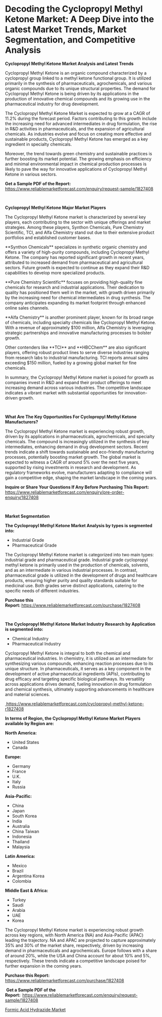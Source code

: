 <p><h1>Decoding the Cyclopropyl Methyl Ketone Market: A Deep Dive into the Latest Market Trends, Market Segmentation, and Competitive Analysis</h1></p><p><strong>Cyclopropyl Methyl Ketone Market Analysis and Latest Trends</strong></p>
<p><p>Cyclopropyl Methyl Ketone is an organic compound characterized by a cyclopropyl group linked to a methyl ketone functional group. It is utilized primarily in the synthesis of pharmaceuticals, agrochemicals, and various organic compounds due to its unique structural properties. The demand for Cyclopropyl Methyl Ketone is being driven by its applications in the production of innovative chemical compounds and its growing use in the pharmaceutical industry for drug development.</p><p>The Cyclopropyl Methyl Ketone Market is expected to grow at a CAGR of 11.2% during the forecast period. Factors contributing to this growth include the increasing need for advanced intermediates in drug formulation, the rise in R&D activities in pharmaceuticals, and the expansion of agricultural chemicals. As industries evolve and focus on creating more effective and sustainable products, Cyclopropyl Methyl Ketone has emerged as a key ingredient in specialty chemicals.</p><p>Moreover, the trend towards green chemistry and sustainable practices is further boosting its market potential. The growing emphasis on efficiency and minimal environmental impact in chemical production processes is likely to pave the way for innovative applications of Cyclopropyl Methyl Ketone in various sectors.</p></p>
<p><strong>Get a Sample PDF of the Report:&nbsp;</strong> <a href="https://www.reliablemarketforecast.com/enquiry/request-sample/1827408?utm_campaign=1890&utm_medium=2&utm_source=Github&utm_content=ia&utm_term=31012025&utm_id=cyclopropyl-methyl-ketone">https://www.reliablemarketforecast.com/enquiry/request-sample/1827408</a></p>
<p>&nbsp;</p>
<p><strong>Cyclopropyl Methyl Ketone Major Market Players</strong></p>
<p><p>The Cyclopropyl Methyl Ketone market is characterized by several key players, each contributing to the sector with unique offerings and market strategies. Among these players, Synthon Chemicals, Pure Chemistry Scientific, TCI, and Alfa Chemistry stand out due to their extensive product portfolios and established customer bases.</p><p>**Synthon Chemicals** specializes in synthetic organic chemistry and offers a variety of high-purity compounds, including Cyclopropyl Methyl Ketone. The company has reported significant growth in recent years, attributed to increased demand from pharmaceutical and agricultural sectors. Future growth is expected to continue as they expand their R&D capabilities to develop more specialized products.</p><p>**Pure Chemistry Scientific** focuses on providing high-quality fine chemicals for research and industrial applications. Their dedication to quality has positioned them well in the market, with growth driven primarily by the increasing need for chemical intermediates in drug synthesis. The company anticipates expanding its market footprint through enhanced online sales channels.</p><p>**Alfa Chemistry** is another prominent player, known for its broad range of chemicals, including specialty chemicals like Cyclopropyl Methyl Ketone. With a revenue of approximately $100 million, Alfa Chemistry is leveraging strategic partnerships and innovative manufacturing processes to bolster growth.</p><p>Other contenders like **TCI** and **HBCChem** are also significant players, offering robust product lines to serve diverse industries ranging from research labs to industrial manufacturing. TCI reports annual sales exceeding $150 million, fueled by a growing global market for fine chemicals. </p><p>In summary, the Cyclopropyl Methyl Ketone market is poised for growth as companies invest in R&D and expand their product offerings to meet increasing demand across various industries. The competitive landscape indicates a vibrant market with substantial opportunities for innovation-driven growth.</p></p>
<p>&nbsp;</p>
<p><strong>What Are The Key Opportunities For Cyclopropyl Methyl Ketone Manufacturers?</strong></p>
<p><p>The Cyclopropyl Methyl Ketone market is experiencing robust growth, driven by its applications in pharmaceuticals, agrochemicals, and specialty chemicals. The compound is increasingly utilized in the synthesis of key intermediates, enhancing demand in drug development sectors. Recent trends indicate a shift towards sustainable and eco-friendly manufacturing processes, potentially boosting market growth. The global market is expected to witness a CAGR of around 5% over the next five years, supported by rising investments in research and development. As regulatory frameworks evolve, manufacturers adapting to compliance will gain a competitive edge, shaping the market landscape in the coming years.</p></p>
<p><strong>Inquire or Share Your Questions If Any Before Purchasing This Report:</strong> <a href="https://www.reliablemarketforecast.com/enquiry/pre-order-enquiry/1827408?utm_campaign=1890&utm_medium=2&utm_source=Github&utm_content=ia&utm_term=31012025&utm_id=cyclopropyl-methyl-ketone">https://www.reliablemarketforecast.com/enquiry/pre-order-enquiry/1827408</a></p>
<p>&nbsp;</p>
<p><strong>Market Segmentation</strong></p>
<p><strong>The Cyclopropyl Methyl Ketone Market Analysis by types is segmented into:</strong></p>
<p><ul><li>Industrial Grade</li><li>Pharmaceutical Grade</li></ul></p>
<p><p>The Cyclopropyl Methyl Ketone market is categorized into two main types: industrial grade and pharmaceutical grade. Industrial grade cyclopropyl methyl ketone is primarily used in the production of chemicals, solvents, and as an intermediate in various industrial processes. In contrast, pharmaceutical grade is utilized in the development of drugs and healthcare products, ensuring higher purity and quality standards suitable for medicinal use. Both grades serve distinct applications, catering to the specific needs of different industries.</p></p>
<p><strong>Purchase this Report:&nbsp;</strong><a href="https://www.reliablemarketforecast.com/purchase/1827408?utm_campaign=1890&utm_medium=2&utm_source=Github&utm_content=ia&utm_term=31012025&utm_id=cyclopropyl-methyl-ketone">https://www.reliablemarketforecast.com/purchase/1827408</a></p>
<p>&nbsp;</p>
<p><strong>The Cyclopropyl Methyl Ketone Market Industry Research by Application is segmented into:</strong></p>
<p><ul><li>Chemical Industry</li><li>Pharmaceutical Industry</li></ul></p>
<p><p>Cyclopropyl Methyl Ketone is integral to both the chemical and pharmaceutical industries. In chemistry, it is utilized as an intermediate for synthesizing various compounds, enhancing reaction processes due to its unique structure. In pharmaceuticals, it serves as a key component in the development of active pharmaceutical ingredients (APIs), contributing to drug efficacy and targeting specific biological pathways. Its versatility across applications drives demand, fueling innovation in drug formulation and chemical synthesis, ultimately supporting advancements in healthcare and material sciences.</p></p>
<p><a href="https://www.reliablemarketforecast.com/cyclopropyl-methyl-ketone-r1827408?utm_campaign=1890&utm_medium=2&utm_source=Github&utm_content=ia&utm_term=31012025&utm_id=cyclopropyl-methyl-ketone">&nbsp;https://www.reliablemarketforecast.com/cyclopropyl-methyl-ketone-r1827408</a></p>
<p><strong>In terms of Region, the Cyclopropyl Methyl Ketone Market Players available by Region are:</strong></p>
<p>
    <p> <strong> North America: </strong>
        <ul>
            <li>United States</li>
            <li>Canada</li>
        </ul>
        </p> 
    <p> <strong> Europe: </strong>
        <ul>
            <li>Germany</li>
            <li>France</li>
            <li>U.K.</li>
            <li>Italy</li>
            <li>Russia</li>
        </ul>
        </p> 
    <p> <strong> Asia-Pacific: </strong>
        <ul>
            <li>China</li>
            <li>Japan</li>
            <li>South Korea</li>
            <li>India</li>
            <li>Australia</li>
            <li>China Taiwan</li>
            <li>Indonesia</li>
            <li>Thailand</li>
            <li>Malaysia</li>
        </ul>
        </p> 
    <p> <strong> Latin America: </strong>
        <ul>
            <li>Mexico</li>
            <li>Brazil</li>
            <li>Argentina Korea</li>
            <li>Colombia</li>
        </ul>
        </p> 
    <p> <strong> Middle East & Africa: </strong>
        <ul>
            <li>Turkey</li>
            <li>Saudi</li>
            <li>Arabia</li>
            <li>UAE</li>
            <li>Korea</li>
        </ul>
    </p>
    </p>
<p><p>The Cyclopropyl Methyl Ketone market is experiencing robust growth across key regions, with North America (NA) and Asia-Pacific (APAC) leading the trajectory. NA and APAC are projected to capture approximately 35% and 30% of the market share, respectively, driven by increasing demand in pharmaceuticals and agrochemicals. Europe follows with a share of around 20%, while the USA and China account for about 10% and 5%, respectively. These trends indicate a competitive landscape poised for further expansion in the coming years.</p></p>
<p><strong>Purchase this Report: </strong><a href="https://www.reliablemarketforecast.com/purchase/1827408?utm_campaign=1890&utm_medium=2&utm_source=Github&utm_content=ia&utm_term=31012025&utm_id=cyclopropyl-methyl-ketone">https://www.reliablemarketforecast.com/purchase/1827408</a></p>
<p>&nbsp;<strong>Get a Sample PDF of the Report:&nbsp;&nbsp;</strong><a href="https://www.reliablemarketforecast.com/enquiry/request-sample/1827408?utm_campaign=1890&utm_medium=2&utm_source=Github&utm_content=ia&utm_term=31012025&utm_id=cyclopropyl-methyl-ketone">https://www.reliablemarketforecast.com/enquiry/request-sample/1827408</a></p>
<p><strong></strong></p>
<p><p><a href="https://github.com/lylyparadise/Market-Research-Report-List-5/blob/main/formic-acid-hydrazide-market.md?utm_campaign=1890&utm_medium=2&utm_source=Github&utm_content=ia&utm_term=31012025&utm_id=cyclopropyl-methyl-ketone">Formic Acid Hydrazide Market</a></p></p>